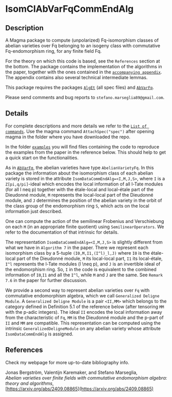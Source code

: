 # IsomClAbVarFqCommEndAlg

Description
--

A Magma package to compute (unpolarized) Fq-isomorphism classes of abelian varieties over Fq belonging to an isogeny class with commutative Fq-endomorphism ring, for any finite field Fq.

For the theory on which this code is based, see the `References` section at the bottom.
The package contains the implementation of the algorithms in the paper, together with the ones contained in the [`accompanying appendix`](Computational_Appendix.pdf).
The appendix contains also several technical intermediate lemmas.

This package requires the packages [`AlgEt`](https://github.com/stmar89/AlgEt) (all spec files) and [`AbVarFq`](https://github.com/stmar89/AbVarFq).

Please send comments and bug reports to `stefano.marseglia89@gmail.com`.

Details
--

For complete descriptions and more details we refer to the [`List of commands`](https://github.com/stmar89/IsomClAbVarFqCommEndAlg/blob/main/doc/ListOfCommands.md).
Use the magma command `AttachSpec("spec")` after opening magma in the folder where you have downloaded the repo.

In the folder [`examples`](https://github.com/stmar89/IsomClAbVarFqCommEndAlg/tree/main/examples) you will find files containing the code to reproduce the examples from the paper in the reference below. This should help to get a quick start on the functionalities.

As in [`AbVarFq`](https://github.com/stmar89/AbVarFq), the abelian varieties have type `AbelianVarietyFq`.
In this package the information about the isomorphism class of each abelian variety is stored in the attribute `IsomDataCommEndAlg=<I,M,J,S>`, where `I` is a `Z[pi,q/pi]`-ideal which encodes the local information of all l-Tate modules (for all l neq p) together with the étale-local and local-étale part of the Dieudonné module, `M` represents the local-local part of the Dieudonné module, and `J` determines the position of the abelian variety in the orbit of the class group of the endomorphism ring `S`, which acts on the local information just described.

One can compute the action of the semilinear Frobenius and Verschiebung on each `M` (in an appropriate finite quotient) using `SemilinearOperators`. We refer to the documentation of that intrinsic for details.

The representation `IsomDataCommEndAlg=<I,M,J,S>` is slightly different from what we have in `Algorithm 7` in the paper. There we represent each isomorphism class by a 5-tuple `(I0,M,I1,(I^l)_l,J)` where `I0` is the étale-local part of the Dieudonné module, `M` its local-local part, `I1` its local-étale, `I^l` represents the l-Tate modules (l \neq p), and `J` is an invertible ideal of the endomorphism ring. So, `I` in the code is equivalent to the combined information of `I0`,`I1` and all the `I^l`, while `M` and `J` are the same. See `Remark 7.6` in the paper for further discussion.

We provide a second way to represent abelian varieties over `Fq` with commutative endomorphism algebra, which we call `Generalized Deligne Module`.
A `Generalized Deligne Module` is a pair `<II,MM>` which belongs to the category defined in Definition 5.1 of the reference below (after tensoring `MM` with the p-adic integers).
The ideal `II` encodes the local information away from the characteristic of `Fq`, `MM` is the Dieudonné module and the p-part of `II` and `MM` are compatible.
This representation can be computed using the intrinsic `GeneralizedDeligneModule` on any abelian variety whose attribute `IsomDataCommEndAlg` is assigned.

References
--
Check my webpage for more up-to-date bibliography info.

Jonas Bergström, Valentijn Karemaker, and Stefano Marseglia,<br>
*Abelian varieties over finite fields with commutative endomorphism algebra: theory and algorithms*,<br>
[https://arxiv.org/abs/2409.08865](https://arxiv.org/abs/2409.08865)
